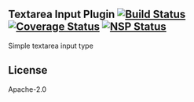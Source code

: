 Textarea Input Plugin [![Build Status](https://travis-ci.org/punchcard-cms/input-plugin-textarea-limited.svg?branch=master)](https://travis-ci.org/punchcard-cms/input-plugin-textarea-limited) [![Coverage Status](https://coveralls.io/repos/github/punchcard-cms/input-plugin-textarea/badge.svg?branch=master)](https://coveralls.io/github/punchcard-cms/input-plugin-textarea?branch=master) [![NSP Status](https://nodesecurity.io/orgs/punchcard-cms/projects/57db3c75-9c07-456d-a6c6-fe605cb4946a/badge)](https://nodesecurity.io/orgs/punchcard-cms/projects/57db3c75-9c07-456d-a6c6-fe605cb4946a)
---

Simple textarea input type

## License

Apache-2.0
